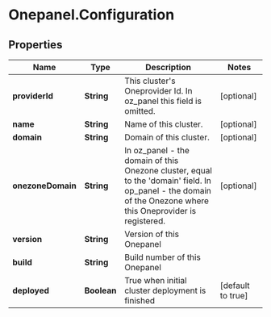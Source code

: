 # Onepanel.Configuration

## Properties
Name | Type | Description | Notes
------------ | ------------- | ------------- | -------------
**providerId** | **String** | This cluster&#39;s Oneprovider Id. In oz_panel this field is omitted.  | [optional] 
**name** | **String** | Name of this cluster. | [optional] 
**domain** | **String** | Domain of this cluster. | [optional] 
**onezoneDomain** | **String** | In oz_panel - the domain of this Onezone cluster, equal to the &#39;domain&#39; field. In op_panel - the domain of the Onezone where this Oneprovider is registered.  | [optional] 
**version** | **String** | Version of this Onepanel | 
**build** | **String** | Build number of this Onepanel | 
**deployed** | **Boolean** | True when initial cluster deployment is finished | [default to true]


